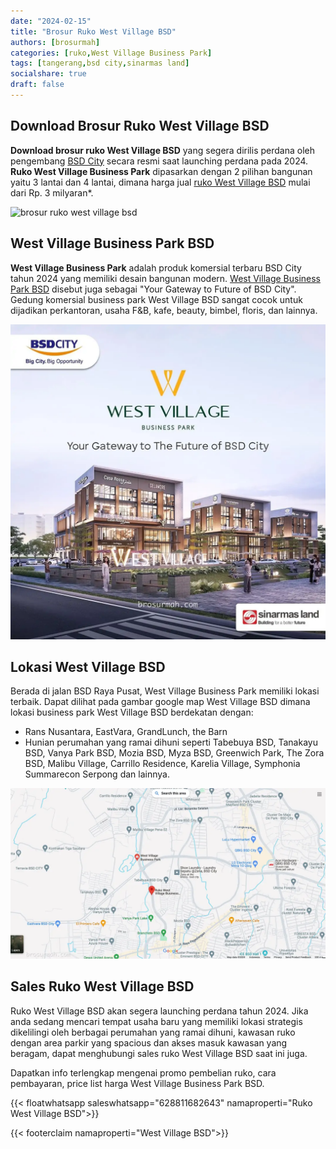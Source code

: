 ```yaml
---
date: "2024-02-15"
title: "Brosur Ruko West Village BSD"
authors: [brosurmah]
categories: [ruko,West Village Business Park]
tags: [tangerang,bsd city,sinarmas land]
socialshare: true
draft: false
---
```


## Download Brosur Ruko West Village BSD
**Download brosur ruko West Village BSD** yang segera dirilis perdana oleh pengembang [BSD City](https://bsdcity.com/#?) secara resmi saat launching perdana pada 2024. **Ruko West Village Business Park** dipasarkan dengan 2 pilihan bangunan yaitu 3 lantai dan 4 lantai, dimana harga jual [ruko West Village BSD](https://bsdcityhome.com/project/west-village-business-park-bsd/#?) mulai dari Rp. 3 milyaran*.

![brosur ruko west village bsd](brosur-ruko-west-village-bsd.webp)

## West Village Business Park BSD
**West Village Business Park** adalah produk komersial terbaru BSD City tahun 2024 yang memiliki desain bangunan modern. [West Village Business Park BSD](https://investproperti.com/ruko-west-village-business-park-bsd/) disebut juga sebagai "Your Gateway to Future of BSD City". Gedung komersial business park West Village BSD sangat cocok untuk dijadikan perkantoran, usaha F&B, kafe, beauty, bimbel, floris, dan lainnya.

![ruko west village bsd](ruko-west-village-bsd.webp)

## Lokasi West Village BSD
Berada di jalan BSD Raya Pusat, West Village Business Park memiliki lokasi terbaik. Dapat dilihat pada gambar google map West Village BSD dimana lokasi business park West Village BSD berdekatan dengan:
- Rans Nusantara, EastVara, GrandLunch, the Barn
- Hunian perumahan yang ramai dihuni seperti Tabebuya BSD, Tanakayu BSD, Vanya Park BSD, Mozia BSD, Myza BSD, Greenwich Park, The Zora BSD, Malibu Village, Carrillo Residence, Karelia Village, Symphonia Summarecon Serpong dan lainnya.

![google map west village bsd](google-map-west-village-bsd.webp)

## Sales Ruko West Village BSD
Ruko West Village BSD akan segera launching perdana tahun 2024. Jika anda sedang mencari tempat usaha baru yang memiliki lokasi strategis dikelilingi oleh berbagai perumahan yang ramai dihuni, kawasan ruko dengan area parkir yang spacious dan akses masuk kawasan yang beragam, dapat menghubungi sales ruko West Village BSD saat ini juga.

Dapatkan info terlengkap mengenai promo pembelian ruko, cara pembayaran, price list harga West Village Business Park BSD.

{{< floatwhatsapp saleswhatsapp="628811682643" namaproperti="Ruko West Village BSD">}}

{{< footerclaim namaproperti="West Village BSD">}}